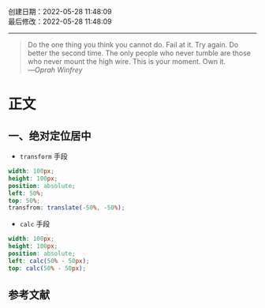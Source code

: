 创建日期：2022-05-28 11:48:09  
最后修改：2022-05-28 11:48:09

- - -
> Do the one thing you think you cannot do. Fail at it. Try again. Do better the second time. The only people who never tumble are those who never mount the high wire. This is your moment. Own it.  
>—<cite>Oprah Winfrey</cite>

# 正文

## 一、绝对定位居中

- `transform` 手段

```scss
width: 100px;
height: 100px;
position: absolute;
left: 50%;
top: 50%;
transfrom: translate(-50%, -50%);
```

- `calc` 手段

```scss
width: 100px;
height: 100px;
position: absolute;
left: calc(50% - 50px);
top: calc(50% - 50px);
```

## 参考文献

